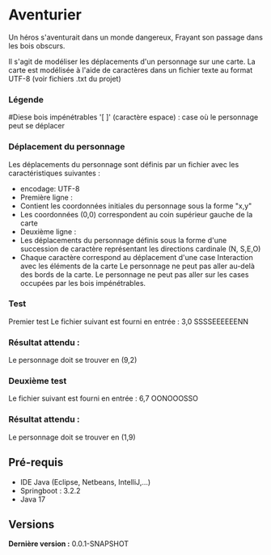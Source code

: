 # Aventurier

Un héros s'aventurait dans un monde dangereux, 
Frayant son passage dans les bois obscurs.

Il s'agit de modéliser les déplacements d'un personnage sur une carte.
La carte est modélisée à l'aide de caractères dans un fichier texte au format UTF-8 (voir fichiers .txt du projet)
 
 
### Légende
#Diese bois impénétrables
'[ ]' (caractère espace) : case où le personnage peut se déplacer
 
### Déplacement du personnage
Les déplacements du personnage sont définis par un fichier avec les caractéristiques suivantes :
-	encodage: UTF-8
-	Première ligne :
 -	Contient les coordonnées initiales du personnage sous la forme "x,y"
 -	Les coordonnées (0,0) correspondent au coin supérieur gauche de la carte 
-	Deuxième ligne :
 -	Les déplacements du personnage définis sous la forme d'une succession de caractère représentant les directions cardinale (N, S,E,O)
 -	Chaque caractère correspond au déplacement d'une case
Interaction avec les éléments de la carte
Le personnage ne peut pas aller au-delà des bords de la carte.
Le personnage ne peut pas aller sur les cases occupées par les bois impénétrables.
 
### Test 
Premier test
Le fichier suivant est fourni en entrée :
3,0
SSSSEEEEEENN
 
### Résultat attendu :
Le personnage doit se trouver en (9,2)
 
### Deuxième test
Le fichier suivant est fourni en entrée :
6,7
OONOOOSSO
 
### Résultat attendu :
Le personnage doit se trouver en (1,9)



## Pré-requis

- IDE Java (Eclipse, Netbeans, IntelliJ,...)
- Springboot : 3.2.2
- Java 17

## Versions
 
**Dernière version :** 0.0.1-SNAPSHOT
